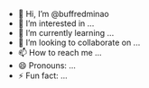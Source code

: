 - 👋 Hi, I’m @buffredminao
- 👀 I’m interested in ...
- 🌱 I’m currently learning ...
- 💞️ I’m looking to collaborate on ...
- 📫 How to reach me ...
- 😄 Pronouns: ...
- ⚡ Fun fact: ...

<!---
buffredminao/buffredminao is a ✨ special ✨ repository because its `README.md` (this file) appears on your GitHub profile.
You can click the Preview link to take a look at your changes.
--->
